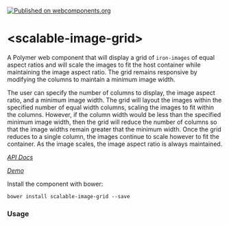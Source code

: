 [![Published on webcomponents.org](https://img.shields.io/badge/webcomponents.org-published-blue.svg)](https://beta.webcomponents.org/element/vogelrh/ken-burns-image)
# \<scalable-image-grid\>

A Polymer web component that will display a grid of `iron-images` of equal aspect ratios and will scale the images to
fit the host container while maintaining the image aspect ratio. The grid remains responsive by modifying the columns 
to maintain a minimum image width.

The user can specify the number of columns to display, the image aspect ratio, and a minimum image width. The grid will
layout the images within the specified number of equal width columns, scaling the images to fit within the 
columns. However, if the column width would be less than the specified minimum image width, then the grid will reduce the
number of columns so that the image widths remain greater that the minimum width. Once the grid reduces to a single
column, the images continue to scale however to fit the container. As the image scales, the image aspect ratio is always
maintained.

_[API Docs](https://vogelrh.github.io/ken-burns-image/components/ken-burns-image/)_

_[Demo](https://vogelrh.github.io/ken-burns-image/components/ken-burns-image/demo)_

Install the component with bower:

```bower install scalable-image-grid --save ```

### Usage

